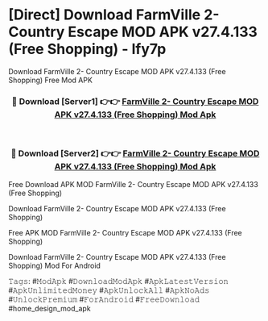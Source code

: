 # [Direct] Download FarmVille 2- Country Escape MOD APK v27.4.133 (Free Shopping) - lfy7p
Download FarmVille 2- Country Escape MOD APK v27.4.133 (Free Shopping) Free Mod APK

<div align="center">
<h3>🔴 Download [Server1] 👉👉 <a href="https://apk-comot.site?title=FarmVille_2-_Country_Escape_MOD_APK_v27.4.133_(Free_Shopping)">FarmVille 2- Country Escape MOD APK v27.4.133 (Free Shopping) Mod Apk</a></h3><br>

<h3>🔴 Download [Server2] 👉👉 <a href="https://apk-comot.site?title=FarmVille_2-_Country_Escape_MOD_APK_v27.4.133_(Free_Shopping)">FarmVille 2- Country Escape MOD APK v27.4.133 (Free Shopping) Mod Apk</a></h3>
</div>


Free Download APK MOD FarmVille 2- Country Escape MOD APK v27.4.133 (Free Shopping)

Download FarmVille 2- Country Escape MOD APK v27.4.133 (Free Shopping) 

Free APK MOD FarmVille 2- Country Escape MOD APK v27.4.133 (Free Shopping) 

Download FarmVille 2- Country Escape MOD APK v27.4.133 (Free Shopping) Mod For Android

𝚃𝚊𝚐𝚜: #𝙼𝚘𝚍𝙰𝚙𝚔 #𝙳𝚘𝚠𝚗𝚕𝚘𝚊𝚍𝙼𝚘𝚍𝙰𝚙𝚔 #𝙰𝚙𝚔𝙻𝚊𝚝𝚎𝚜𝚝𝚅𝚎𝚛𝚜𝚒𝚘𝚗 #𝙰𝚙𝚔𝚄𝚗𝚕𝚒𝚖𝚒𝚝𝚎𝚍𝙼𝚘𝚗𝚎𝚢 #𝙰𝚙𝚔𝚄𝚗𝚕𝚘𝚌𝚔𝙰𝚕𝚕 #𝙰𝚙𝚔𝙽𝚘𝙰𝚍𝚜 #𝚄𝚗𝚕𝚘𝚌𝚔𝙿𝚛𝚎𝚖𝚒𝚞𝚖 #𝙵𝚘𝚛𝙰𝚗𝚍𝚛𝚘𝚒𝚍 #𝙵𝚛𝚎𝚎𝙳𝚘𝚠𝚗𝚕𝚘𝚊𝚍 #home_design_mod_apk